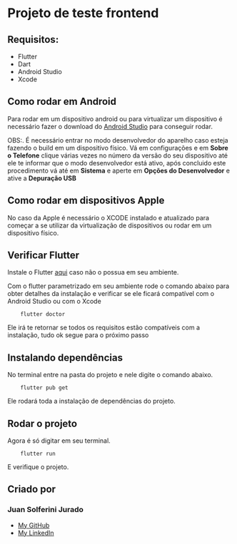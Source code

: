 # Projeto de teste frontend

## Requisitos:

 - Flutter
 - Dart
 - Android Studio
 - Xcode

## Como rodar em Android

 Para rodar em um dispositivo android ou para virtualizar um dispositivo é necessário fazer o download do [Android Studio](https://developer.android.com/studio/) para conseguir rodar.

 OBS:. É necessário entrar no modo desenvolvedor do aparelho caso esteja fazendo o build em um dispositivo físico. Vá em configurações e em **Sobre o Telefone** clique várias vezes no número da versão do seu dispositivo até ele te informar que o modo desenvolvedor está ativo, após concluido este procedimento vá até em **Sistema** e aperte em **Opções do Desenvolvedor** e ative a **Depuração USB**

## Como rodar em dispositivos Apple

 No caso da Apple é necessário o XCODE instalado e atualizado para começar a se utilizar da virtualização de dispositivos ou rodar em um dispositivo físico.

## Verificar Flutter

Instale o Flutter [aqui](https://docs.flutter.dev/get-started/install) caso não o possua em seu ambiente.

Com o flutter parametrizado em seu ambiente rode o comando abaixo para obter detalhes da instalação e verificar se ele ficará compatível com o Android Studio ou com o Xcode

```
    flutter doctor
```

Ele irá te retornar se todos os requisitos estão compatíveis com a instalação, tudo ok segue para o próximo passo

## Instalando dependências

No terminal entre na pasta do projeto e nele digite o comando abaixo.

```
    flutter pub get
```
Ele rodará toda a instalação de dependências do projeto.

## Rodar o projeto

Agora é só digitar em seu terminal.

```
    flutter run
```

E verifique o projeto.

## Criado por
### Juan Solferini Jurado

- [My GitHub](https://github.com/JuanCalavera)
- [My LinkedIn](https://www.linkedin.com/in/juan-jurado-b87036141/)